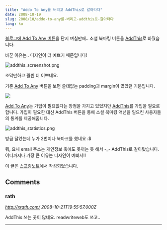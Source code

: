```yaml
---
title: "Addo To Any를 버리고 AddThis로 갈아타다"
date: 2008-10-19
slug: 2008/10/addo-to-any를-버리고-addthis로-갈아타다
lang: ko
---
```


[블로그에 Add To Any 버튼](/2008/10/블로그에-add-to-any-버튼을-달다)을 단지 며칠만에.. 소셜 북마킹 버튼을 [AddThis](http://www.addthis.com/)로 바꿨습니다.

 

바꾼 이유는.. 디자인이 더 예쁘기 때문입니다!

![addthis_screenshot.png](http://rath.springnote.com/pages/1957084/attachments/875710)

조막만하고 훨씬 더 이쁘네요.

 

기존 [Add To Any](http://www.addtoany.com/) 버튼을 보면 쓸데없는 padding과 margin이 많았던 기분입니다.

![](http://rath.springnote.com/pages/1935428/attachments/861672)

[Add To Any](http://www.addtoany.com/)는 가입이 필요없다는 장점을 가지고 있었지만 [AddThis](http://www.addthis.com/)를 가입을 필요로 합니다. 가입이 필요한 대신 AddThis 버튼을 통해 소셜 북마킹 액션을 일으킨 사용자들의 통계를 제공해줍니다.

![addthis_statistics.png](http://rath.springnote.com/pages/1957084/attachments/875712)

방금 달았는데 누가 2번이나 북마크를 했네요 :$

 

뭐, 요새 email 주소는 개인정보 축에도 못끼는 듯 해서 -_- AddThis로 갈아탔습니다. 어디까지나 가장 큰 이유는 디자인이 예뻐서!!

 

이 글은 [스프링노트](http://rath.springnote.com/pages/1957084)에서 작성되었습니다.

## Comments

### rath
*http://xrath.com/*
*2008-10-21T19:55:57.000Z*

AddThis 쓰는 곳이 많네요. readwriteweb도 쓰고..

---

